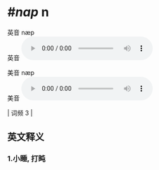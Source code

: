 # ***\#nap*** n
英音 næp  
英音
<audio src="./media/nap1.aac" controls="controls"></audio>

美音 næp  
美音
<audio src="./media/nap2.aac" controls="controls"></audio>



| 词频 3 |  

英文释义
---
### 1.**小睡, 打盹**  


